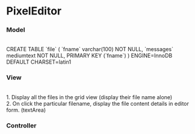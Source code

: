 # PixelEditor


<h3> Model </h3>
<br>
CREATE TABLE `file` (
  `fname` varchar(100) NOT NULL,
  `messages` mediumtext NOT NULL,
  PRIMARY KEY  (`fname`)
) ENGINE=InnoDB DEFAULT CHARSET=latin1
<br>
 <h3> View </h3>
 <br>
 1. Display all the files in the grid view (display their file name alone) <br>
 2. On click the particular filename, display the file content details in editor form. (textArea) <br>
 
 <h3> Controller </h3>
 <br>
 
